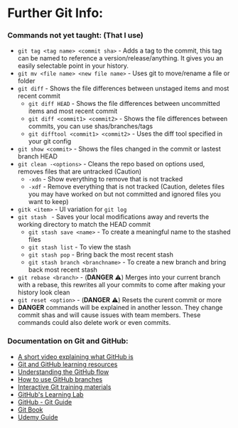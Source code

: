 
# Further Git Info:

### Commands not yet taught: (That I use)
- `git tag <tag name> <commit sha>` - Adds a tag to the commit, this tag can be named to reference a version/release/anything. It gives you an easily selectable point in your history.
- `git mv <file name> <new file name>` - Uses git to move/rename a file or folder
- `git diff` - Shows the file differences between unstaged items and most recent commit
  - `git diff HEAD` - Shows the file differences between uncommitted items and most recent commit
  - `git diff <commit1> <commit2>` - Shows the file differences between commits, you can use shas/branches/tags
  - `git difftool <commit1> <commit2>` - Uses the diff tool specified in your git config
- `git show <commit>` - Shows the files changed in the commit or lastest branch HEAD
- `git clean -<options>` - Cleans the repo based on options used, removes files that are untracked (Caution)
  - `-xdn` - Show everything to remove that is not tracked
  - `-xdf` - Remove everything that is not tracked (Caution, deletes files you may have worked on but not committed and ignored files you want to keep)
- `gitk <item>` - UI variation for `git log`
- `git stash ` - Saves your local modifications away and reverts the working directory to match the HEAD commit
  - `git stash save <name>` - To create a meaningful name to the stashed files
  - `git stash list` - To view the stash
  - `git stash pop` - Bring back the most recent stash
  - `git stash branch <branchname>` - To create a new branch and bring back most recent stash
- `git rebase <branch>` - (**DANGER** :warning:) Merges <branch> into your current branch with a rebase, this rewrites all your commits to come after <branch> making your history look clean
- `git reset <option>` - (**DANGER** :warning:) Resets the curent commit or more
- **DANGER** commands will be explained in another lesson. They change commit shas and will cause issues with team members. These commands could also delete work or even commits.  


### Documentation on Git and GitHub:


* [A short video explaining what GitHub is](https://www.youtube.com/watch?v=w3jLJU7DT5E&feature=youtu.be)
* [Git and GitHub learning resources](https://docs.github.com/en/github/getting-started-with-github/git-and-github-learning-resources)
* [Understanding the GitHub flow](https://guides.github.com/introduction/flow/)
* [How to use GitHub branches](https://www.youtube.com/watch?v=H5GJfcp3p4Q&feature=youtu.be)
* [Interactive Git training materials](https://githubtraining.github.io/training-manual/#/01_getting_ready_for_class)
* [GitHub's Learning Lab](https://lab.github.com/)
* [GitHub - Git Guide](https://github.com/git-guides)
* [Git Book](https://git-scm.com/book/en/v2)
* [Udemy Guide](https://www.udemy.com/course/git-and-github-bootcamp)